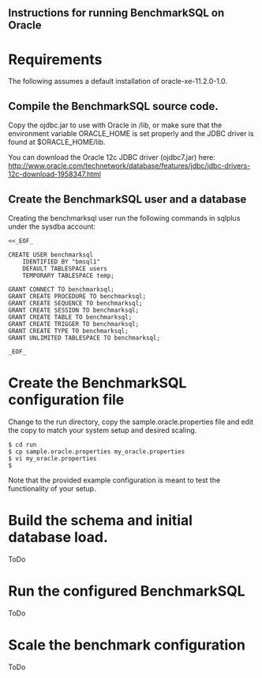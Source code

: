 
Instructions for running BenchmarkSQL on Oracle
------------------------------------------------

# Requirements

The following assumes a default installation of oracle-xe-11.2.0-1.0.

## Compile the BenchmarkSQL source code.

Copy the ojdbc<version>.jar to use with Oracle in /lib, or make
sure that the environment variable ORACLE_HOME is set properly
and the JDBC driver is found at $ORACLE_HOME/lib.

You can download the Oracle 12c JDBC driver (ojdbc7.jar) here:
http://www.oracle.com/technetwork/database/features/jdbc/jdbc-drivers-12c-download-1958347.html

## Create the BenchmarkSQL user and a database

Creating the benchmarksql user run the following commands in sqlplus
under the sysdba account:

```
<<_EOF_

CREATE USER benchmarksql
	IDENTIFIED BY "bmsql1"
	DEFAULT TABLESPACE users
	TEMPORARY TABLESPACE temp;

GRANT CONNECT TO benchmarksql;
GRANT CREATE PROCEDURE TO benchmarksql;
GRANT CREATE SEQUENCE TO benchmarksql;
GRANT CREATE SESSION TO benchmarksql;
GRANT CREATE TABLE TO benchmarksql;
GRANT CREATE TRIGGER TO benchmarksql;
GRANT CREATE TYPE TO benchmarksql;
GRANT UNLIMITED TABLESPACE TO benchmarksql;

_EOF_
```

# Create the BenchmarkSQL configuration file

Change to the run directory, copy the sample.oracle.properties  file and edit
the copy to match your system setup and desired scaling.

    $ cd run
    $ cp sample.oracle.properties my_oracle.properties
    $ vi my_oracle.properties
    $

Note that the provided example configuration is meant to test the functionality
of your setup.

# Build the schema and initial database load.

ToDo

# Run the configured BenchmarkSQL

ToDo

# Scale the benchmark configuration

ToDo


